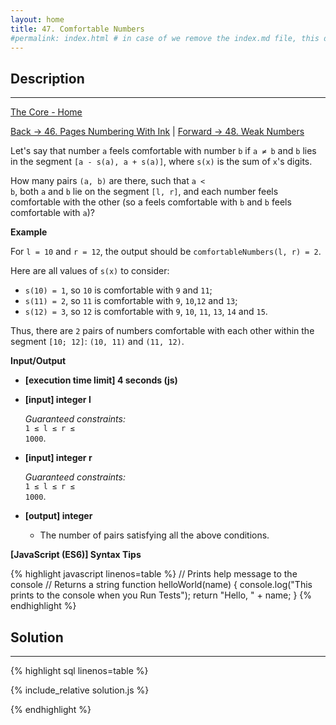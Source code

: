 ```yaml
---
layout: home
title: 47. Comfortable Numbers
#permalink: index.html # in case of we remove the index.md file, this doc will be the index page
---
```


<div class="row">
<div class="columnStmt" markdown="1">

## Description

---

[The Core - Home](../../code-signal-arcade-thecore/README.html) 

[Back -> 46. Pages Numbering With Ink](../../46_pagesNumberingWithInk/README.html) | [Forward -> 48. Weak Numbers](../../48_weakNumbers/README.html)

Let's say that number <code>a</code> feels comfortable with number <code>b</code> if <code>a ≠ b</code> and <code>b</code> lies in the segment <code>[a - s(a), a + s(a)]</code>, where <code>s(x)</code> is the sum of <code>x</code>'s digits.

How many pairs <code>(a, b)</code> are there, such that <code>a < b</code>, both <code>a</code> and <code>b</code> lie on the segment <code>[l, r]</code>, and each number feels comfortable with the other (so a feels comfortable with <code>b</code> and <code>b</code> feels comfortable with <code>a</code>)?

**Example**

For <code>l = 10</code> and <code>r = 12</code>, the output should be
<code>comfortableNumbers(l, r) = 2</code>.

Here are all values of <code>s(x)</code> to consider:

- <code>s(10) = 1</code>, so <code>10</code> is comfortable with <code>9</code> and <code>11</code>;
- <code>s(11) = 2</code>, so <code>11</code> is comfortable with <code>9</code>, <code>10</code>,<code>12</code> and <code>13</code>;
- <code>s(12) = 3</code>, so <code>12</code> is comfortable with <code>9</code>, <code>10</code>, <code>11</code>, <code>13</code>, <code>14</code> and <code>15</code>.

Thus, there are <code>2</code> pairs of numbers comfortable with each other within the segment <code>[10; 12]</code>: <code>(10, 11)</code> and <code>(11, 12)</code>.

**Input/Output**

- **[execution time limit] 4 seconds (js)**

- **[input] integer l**

  _Guaranteed constraints:_<br>
   <code>1 ≤ l ≤ r ≤ 1000</code>.

- **[input] integer r**

  _Guaranteed constraints:_<br>
   <code>1 ≤ l ≤ r ≤ 1000</code>.

- **[output] integer**
  - The number of pairs satisfying all the above conditions.

**[JavaScript (ES6)] Syntax Tips**

{% highlight javascript linenos=table %}
// Prints help message to the console
// Returns a string
function helloWorld(name) {
console.log("This prints to the console when you Run Tests");
return "Hello, " + name;
}
{% endhighlight %}

</div>
<div class="columnSol" markdown="1">

## Solution

---

{% highlight sql linenos=table %}

{% include_relative solution.js %}

{% endhighlight %}

</div>
</div>
